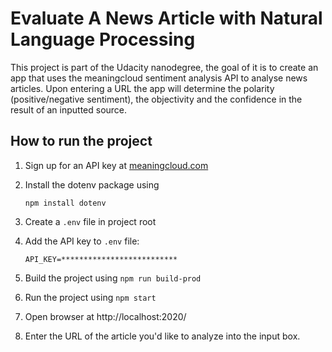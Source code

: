 # Evaluate A News Article with Natural Language Processing

This project is part of the Udacity nanodegree, the goal of it is to create an app that uses the meaningcloud sentiment analysis API to analyse news articles. Upon entering a URL the app will determine the polarity (positive/negative sentiment), the objectivity and the confidence in the result of an inputted source.

## How to run the project

1. Sign up for an API key at [meaningcloud.com](https://www.meaningcloud.com/developer/create-account)

2. Install the dotenv package using
	```
	npm install dotenv
	```

3. Create a `.env` file in project root

4. Add the API key to `.env` file:
	```
	API_KEY=**************************
	```

5. Build the project using
	`npm run build-prod` 

6. Run the project	using
	`npm start` 
	
7. Open browser at http://localhost:2020/

8. Enter the URL of the article you'd like to analyze into the input box.
